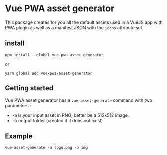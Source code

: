 # Vue PWA asset generator

This package creates for you all the default assets used in a VueJS app with PWA plugin as well as a manifest JSON with the `icons` attribute set.

## install

```
npm install --global vue-pwa-asset-generator
```

or

```
yarn global add vue-pwa-asset-generator
```

## Getting started

Vue PWA asset generator has a `vue-asset-generate` command with two parameters :

- -a is your input asset in PNG, better be a 512x512 image.
- -o output folder (created if it does not exist)

## Example

`vue-asset-generate -a logo.png -o img`
